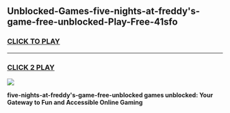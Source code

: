 
## Unblocked-Games-five-nights-at-freddy's-game-free-unblocked-Play-Free-41sfo
<h3>
<a href="https://premium76.site?title=five-nights-at-freddy's-game-free-unblocked&ref=22A">CLICK TO PLAY</a></h3>
<hr>

<h3>
<a href="https://premium76.site?title=five-nights-at-freddy's-game-free-unblocked&ref=22A">CLICK 2 PLAY</a>
  
</h3>

<a href="https://premium76.site?title=five-nights-at-freddy's-game-free-unblocked&ref=22A"><img src="https://clearcache.store/games.png"></a>


**five-nights-at-freddy's-game-free-unblocked games unblocked: Your Gateway to Fun and Accessible Online Gaming**
